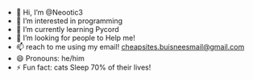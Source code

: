 - 👋 Hi, I’m @Neootic3
- 👀 I’m interested in programming
- 🌱 I’m currently learning Pycord
- 💞️ I’m looking for people to Help me!
- 📫 reach to me using my email! cheapsites.buisneesmail@gmail.com
- 😄 Pronouns: he/him
- ⚡ Fun fact: cats Sleep 70% of their lives!
